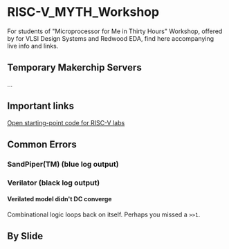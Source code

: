 # RISC-V_MYTH_Workshop

For students of "Microprocessor for Me in Thirty Hours" Workshop, offered by for VLSI Design Systems and Redwood EDA, find here accompanying live info and links.

## Temporary Makerchip Servers

...

## Important links

<a href="http://www.makerchip.com/sandbox?code_url=https:%2F%2Fgithub.com%2Fstevehoover%2FRISC-V_MYTH_Workshop%2Fblob%2Fmaster%2Frisc-v_shell.tlv" target="_blank" atom_fix="_">Open starting-point code for RISC-V labs</a>


## Common Errors

### SandPiper(TM) (blue log output)

### Verilator (black log output)

#### Verilated model didn't DC converge

Combinational logic loops back on itself. Perhaps you missed a `>>1`.

## By Slide
